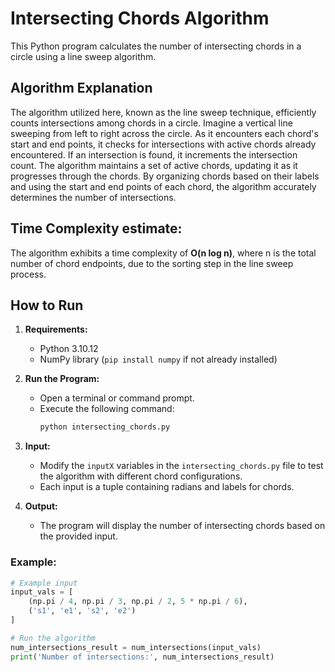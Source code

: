# Intersecting Chords Algorithm

This Python program calculates the number of intersecting chords in a circle using a line sweep algorithm.

## Algorithm Explanation

The algorithm utilized here, known as the line sweep technique, efficiently counts intersections among chords in a circle. Imagine a vertical line sweeping from left to right across the circle. As it encounters each chord's start and end points, it checks for intersections with active chords already encountered. If an intersection is found, it increments the intersection count. The algorithm maintains a set of active chords, updating it as it progresses through the chords. By organizing chords based on their labels and using the start and end points of each chord, the algorithm accurately determines the number of intersections.

## Time Complexity estimate:
The algorithm exhibits a time complexity of **O(n log n)**, where n is the total number of chord endpoints, due to the sorting step in the line sweep process.

## How to Run

1. **Requirements:**
   - Python 3.10.12
   - NumPy library (`pip install numpy` if not already installed)

2. **Run the Program:**
   - Open a terminal or command prompt.
   - Execute the following command:
     ```bash
     python intersecting_chords.py
     ```

3. **Input:**
   - Modify the `inputX` variables in the `intersecting_chords.py` file to test the algorithm with different chord configurations.
   - Each input is a tuple containing radians and labels for chords.

4. **Output:**
   - The program will display the number of intersecting chords based on the provided input.

### Example:

```python
# Example input
input_vals = [
    (np.pi / 4, np.pi / 3, np.pi / 2, 5 * np.pi / 6),
    ('s1', 'e1', 's2', 'e2')
]

# Run the algorithm
num_intersections_result = num_intersections(input_vals)
print('Number of intersections:', num_intersections_result)
